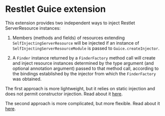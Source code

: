 # Restlet Guice extension 

This extension provides two independent ways to inject Restlet
ServerResource instances:

1.  Members (methods and fields) of resources extending `SelfInjectingServerResource`
    will be injected if an instance of `SelfInjectingServerResourceModule` is 
    passed to `Guice.createInjector`.
    
2.  A `Finder` instance returned by a `FinderFactory` method call will create
    and inject resource instances determined by the type argument (and optional
    annotation argument) passed to that method call, according to the bindings 
    established by the injector from which the `FinderFactory` was obtained.
    
The first approach is more lightweight, but it relies on static injection and
does not permit constructor injection. Read about it [here](
  http://tembrel.blogspot.com/2012/03/restlet-guice-extension-considered.html
).

The second approach is more complicated, but more flexible. Read about it [here](
  http://tembrel.blogspot.com/2009/05/dependency-injection-in-restlet-20-with.html
).
